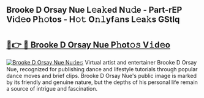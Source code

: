 ## Brooke D Orsay Nue L𝚎a𝚔ed N𝚞𝚍e - Part-rEP Vi𝚍𝚎o P𝚑𝚘tos - H𝚘𝚝 O𝚗𝚕yf𝚊ns L𝚎a𝚔s GStlq

# <h2><a href="http://kf8ct5f.oniu.top/?m=Brooke+D+Orsay+Nue">🔗👉 🔴 Brooke D Orsay Nue P𝚑ot𝚘𝚜 V𝚒d𝚎o</a></h2>

[![Brooke D Orsay Nue Nu𝚍e𝚜](https://i.imgur.com/0qMVB7G.gif)](http://kf8ct5f.oniu.top/?m=Brooke+D+Orsay+Nue)
Virtual artist and entertainer Brooke D Orsay Nue, recognized for publishing dance and lifestyle tutorials through popular dance moves and brief clips. Brooke D Orsay Nue's public image is marked by its friendly and genuine nature, but the depths of his personal life remain a source of intrigue and fascination.  
